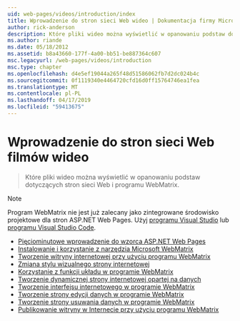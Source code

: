```yaml
---
uid: web-pages/videos/introduction/index
title: Wprowadzenie do stron sieci Web wideo | Dokumentacja firmy Microsoft
author: rick-anderson
description: Które pliki wideo można wyświetlić w opanowaniu podstaw dotyczących stron sieci Web i programu WebMatrix.
ms.author: riande
ms.date: 05/18/2012
ms.assetid: b8a43660-177f-4a00-bb51-be887364c607
msc.legacyurl: /web-pages/videos/introduction
msc.type: chapter
ms.openlocfilehash: d4e5ef19044a265f48d51586062fb7d2dc024b4c
ms.sourcegitcommit: 0f1119340e4464720cfd16d0ff15764746ea1fea
ms.translationtype: MT
ms.contentlocale: pl-PL
ms.lasthandoff: 04/17/2019
ms.locfileid: "59413675"
---
```

# <a name="introduction-to-web-pages-videos"></a>Wprowadzenie do stron sieci Web filmów wideo

> Które pliki wideo można wyświetlić w opanowaniu podstaw dotyczących stron sieci Web i programu WebMatrix.

> [!NOTE] 
> Program WebMatrix nie jest już zalecany jako zintegrowane środowisko projektowe dla stron ASP.NET Web Pages. Użyj [programu Visual Studio](xref:aspnet/web-pages/overview/getting-started/program-asp-net-web-pages-in-visual-studio) lub [programu Visual Studio Code](https://code.visualstudio.com/).


- [Pięciominutowe wprowadzenie do wzorca ASP.NET Web Pages](5-minute-introduction-to-aspnet-web-pages.md)
- [Instalowanie i korzystanie z narzędzia Microsoft WebMatrix](install-and-use-the-microsoft-webmatrix-tool.md)
- [Tworzenie witryny internetowej przy użyciu programu WebMatrix](create-a-website-using-webmatrix.md)
- [Zmiana stylu wizualnego strony internetowej](change-the-visual-style-of-a-web-page.md)
- [Korzystanie z funkcji układu w programie WebMatrix](use-the-layout-features-in-webmatrix.md)
- [Tworzenie dynamicznej strony internetowej opartej na danych](create-a-data-driven-dynamic-web-page.md)
- [Tworzenie interfejsu internetowego w programie WebMatrix](create-a-web-interface-in-webmatrix.md)
- [Tworzenie strony edycji danych w programie WebMatrix](create-an-edit-data-page-in-webmatrix.md)
- [Tworzenie strony usuwania danych w programie WebMatrix](create-a-delete-data-page-in-webmatrix.md)
- [Publikowanie witryny w Internecie przy użyciu programu WebMatrix](publish-a-website-to-the-internet-using-webmatrix.md)
